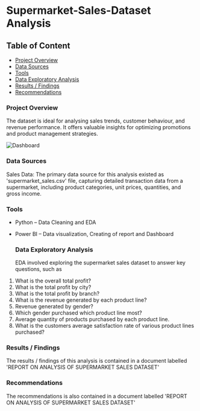 # Supermarket-Sales-Dataset Analysis

## Table of Content

- [Project Overview](#project-overview)
- [Data Sources](#data-sources)
- [Tools](tools)
- [Data Exploratory Analysis](#data-exploratory-analysis)
- [Results / Findings](#results-/-findings)
- [Recommendations](#recommendations)

### Project Overview

The dataset is ideal for analysing sales trends, customer behaviour, and revenue performance. It offers valuable insights for optimizing promotions and product management strategies.

![Dashboard](https://github.com/user-attachments/assets/8aad7ee5-566e-452c-b1e6-f7b970aac970)


### Data Sources

Sales Data: The primary data source for this analysis existed as 'supermarket_sales.csv' file, capturing detailed transaction data from a supermarket, including product categories, unit prices, quantities, and gross income. 

### Tools

- Python – Data Cleaning and EDA
- Power BI – Data visualization, Creating of  report and Dashboard

  ### Data Exploratory Analysis

  EDA involved exploring the supermarket sales dataset to answer key questions, such as
  
1.	What is the overall total profit?
2.	What is the total profit by city?
3.	What is the total profit by branch?
4.	What is the revenue generated by each product line?
5.	Revenue generated by gender?
6.	Which gender purchased which product line most?
7.	Average quantity of products purchased by each product line.
8.	What is the customers average satisfaction rate of various product lines purchased?

   ### Results / Findings

   The results / findings of this analysis is contained in a document labelled 'REPORT ON ANALYSIS OF SUPERMARKET SALES DATASET'

   ### Recommendations

   The recommendations is also contained in a document labelled 'REPORT ON ANALYSIS OF SUPERMARKET SALES DATASET'

